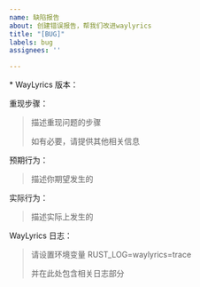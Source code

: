 ```yaml
---
name: 缺陷报告
about: 创建错误报告，帮我们改进waylyrics
title: "[BUG]"
labels: bug
assignees: ''

---
```


\* WayLyrics 版本：

重现步骤：

> 描述重现问题的步骤
> 
> 如有必要，请提供其他相关信息

预期行为：
> 描述你期望发生的

实际行为：
> 描述实际上发生的

WayLyrics 日志：
> 请设置环境变量 RUST_LOG=waylyrics=trace
>
> 并在此处包含相关日志部分

